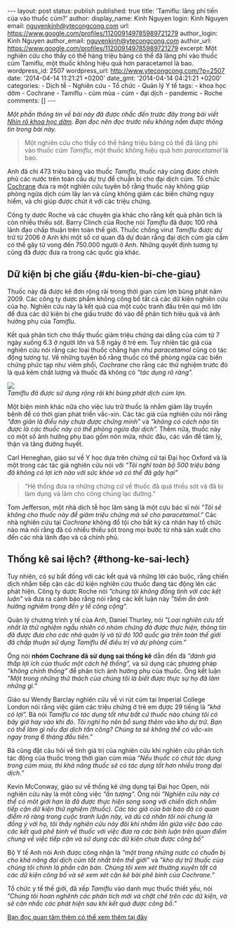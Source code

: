 --- layout: post status: publish published: true title: 'Tamiflu: lãng
phí tiền của vào thuốc cúm?' author: display\_name: Kinh Nguyen login:
Kinh Nguyen email: nguyenkinh@ytecongcong.com url:
https://www.google.com/profiles/112009149785989721279 author\_login:
Kinh Nguyen author\_email: nguyenkinh@ytecongcong.com author\_url:
https://www.google.com/profiles/112009149785989721279 excerpt: Một
nghiên cứu cho thấy có thể hàng triệu bảng có thể đã lãng phí vào thuốc
cúm Tamiflu, một thuốc không hiệu quả hơn paracetamol là bao.
wordpress\_id: 2507 wordpress\_url: http://www.ytecongcong.com/?p=2507
date: '2014-04-14 11:21:21 +0200' date\_gmt: '2014-04-14 04:21:21 +0200'
categories: - Dịch tễ - Nghiên cứu - Tổ chức - Quản lý Y tế tags: - khoa
học dởm - Cochrane - Tamiflu - cúm mùa - cúm - đại dịch - pandemic -
Roche comments: \[\] ---
<div class="container">

<div id="markup">

*Một phần thông tin về bài này đã được nhắc đến trước đây trong bài viết
[Nhìn rõ khoa học
dởm](http://www.ytecongcong.com/2012/09/nhin-ro-khoa-hoc-dom-tt/). Bạn
đọc nên đọc trước nếu không nắm được thông tin trong bài này.*
> Một nghiên cứu cho thấy có thể hàng triệu bảng có thể đã lãng phí vào
> thuốc cúm *Tamiflu*, một thuốc không hiệu quả hơn *paracetamol* là
> bao.

Anh đã chi 473 triệu bảng vào thuốc *Tamiflu*, thuốc này cũng được chính
phủ các nước trên toàn cầu dự trự để chuẩn bị cho đại dịch cúm. Tổ chức
[Cochrane](http://doi.wiley.com/10.1002/14651858.CD008965.pub4) đưa ra
một nghiên cứu tuyên bố rằng thuốc này không giúp phòng ngừa dịch cúm
lây lan và cũng không giảm các biến chứng nguy hiểm, và chỉ giúp được
chút ít với các triệu chứng.

Công ty dược Roche và các chuyên gia khác cho rằng kết quả phân tích là
còn nhiều thiếu sót. Barry Clinch của Roche nói *Tamiflu* đã được 100
nhà lãnh đạo chấp thuận trên toàn thế giới. Thuốc chống virut *Tamiflu*
được dự trữ từ 2006 ở Anh khi một số cơ quan đã dự đoán rằng đại dịch
cúm gia cầm có thể gây tử vong đến 750.000 người ở Anh. Những quyết định
tương tự cũng đã được đưa ra trong các quốc gia khác.

Dữ kiện bị che giấu {#du-kien-bi-che-giau}
-------------------

Thuốc này đã được kê đơn rộng rãi trong thời gian cúm lợn bùng phát năm
2009. Các công ty dược phẩm không công bố tất cả các dữ kiện nghiên cứu
của họ. Nghiên cứu này là kết quả của một cuộc tranh đấu trên qui mô lớn
để đưa các dữ kiện bị che giấu trước đó vào để phân tích hiệu quả và ảnh
hưởng phụ của *Tamiflu*.

Kết quả phân tích cho thấy thuốc giảm triệu chứng dai dẳng của cúm từ 7
ngày xuống 6.3 ở người lớn và 5.8 ngày ở trẻ em. Tuy nhiên tác giả của
nghiên cứu nói rằng các loại thuốc chẳng hạn như *paracetamol* cũng có
tác động tương tự. Về những tuyên bố rằng thuốc có thể phòng ngừa các
biến chứng phức tạp như viêm phổi, *Cochrane* cho rằng các thử nghiệm
trước đó là quá kém chất lượng và thuốc đã không có *”tác dụng rõ
ràng”.*

![](http://news.bbcimg.co.uk/media/images/74136000/jpg/_74136007_c0201625-swine_influenza_virus_h1n1_,_artwork-spl.jpg)\
*Tamiflu đã được sử dụng rộng rãi khi bùng phát dịch cúm lợn.*

Một biện minh khác nữa cho việc lưu trữ thuốc là nhằm giảm lây truyền
bệnh để có thời gian phát triển vắc-xin. Các tác giả của nghiên cứu nói
rằng *”đơn giản là điều này chưa được chứng minh”* và *”không có cách
nào tin được là các thuốc này có thể phòng ngừa đại dịch”.* Thêm nữa,
thuốc này có một số ảnh hưởng phụ bao gồm nôn mửa, nhức đầu, các vấn đề
tâm lý, thận và tăng đường huyết.

Carl Heneghan, giáo sư về Y học dựa trên chứng cứ tại Đại học Oxford và
là một trong các tác giả nghiên cứu nói với *”Tôi nghĩ toàn bộ 500 triệu
bảng đã không có lợi ích nào với sức khỏe và có thể đã gây hại”*

> “Hệ thống đưa ra những chứng cứ về thuốc đã quá thiếu sót và đã bị làm
> dụng và làm cho công chúng lạc đường.”

Tom Jefferson, một nhà dịch tễ học lâm sàng là một cựu bác sĩ nói *”Tôi
sẽ không cho thuốc này để giảm triệu chứng mà sẽ cho paracetamol.”* Các
nhà nghiên cứu tại *Cochrane* không đổ tội cho bất kỳ cá nhân hay tổ
chức nào mà nói rằng đã có nhiều thiếu sót trong mọi bước từ nhà sản
xuất cho đến các nhà lãnh đạo và cả chính phủ.

Thống kê sai lệch? {#thong-ke-sai-lech}
------------------

Tuy nhiên, có sự bất đồng với các kết quả và những lời cáo buộc, rằng
chiến dịch nhằm tiếp cận các dữ kiện nghiên cứu thuốc đang tác động lên
các phát hiện. Công ty dược Roche nói *”chúng tôi không đồng tình với
các kết luận”* và đưa ra cảnh báo rằng nói rằng các kết luận này *”tiềm
ẩn ảnh hưởng nghiêm trọng đến y tế công cộng”.*

Quản lý chương trình y tế của Anh, Daniel Thurley, nói *”Loại nghiên cứu
tốt nhất là thử nghiệm ngẫu nhiên có nhóm chứng đã được thực hiện, thông
tin đã được đưa cho các nhà quản lý và từ đó 100 quốc gia trên toàn thế
giới đã chấp thuận sử dụng Tamiflu để điều trị và dự phòng cúm.”*

Ông nói **nhóm Cochrane đã sử dụng sai thống kê** dẫn đến đã *”đánh giá
thấp lợi ích của thuốc một cách hệ thống”,* và sử dụng các phương pháp
*”không chính thống”* để phân tích ảnh hưởng phụ của thuốc. Ông kết luận
*”Một trong những thử thách của chúng tôi là biết được thực sự họ đã làm
những gì.”*

Giáo sư Wendy Barclay nghiên cứu về vi rút cúm tại Imperial College
London nói rằng việc giảm các triệu chứng ở trẻ em được 29 tiếng là
*”khá có lợi”.* Bà nói *Tamiflu có tác dụng tốt như bất cứ thuốc nào
chúng tôi có bây giờ hay vào khi đó. Tôi nghĩ họ nên bổ sung thêm vào
kho dự trữ. Bạn có thể làm gì nếu đại dịch tấn công? Chúng ta sẽ không
thể có vắc-xin ngay trong 6 tháng đầu tiên.”*

Bà cũng đặt câu hỏi về tính giá trị của nghiên cứu khi nghiên cứu phân
tích tác động của thuốc trong thời gian cúm mùa *”Nếu thuốc có chút tác
dụng trong cúm mùa, thì khả năng thuốc sẽ có tác dụng tốt hơn nhiều
trong đại dịch.”*

Kevin McConway, giáo sư về thống kê ứng dụng tại Đại học Open, nói
nghiên cứu này là một công việc *”ấn tượng”.* Ông nói *”Nghiên cứu này
có thể có môt giới hạn là đã được thực hiện song song với chiến dịch
nhằm tiếp cận dữ kiện thử nghiệm (thuốc). Các tác giả của bài báo đã có
quan điểm rõ ràng trong cuộc tranh luận này, và dù cá nhân tôi nói chung
là đồng ý với họ, tôi thấy nghiên cứu này đôi khi nhầm lẫn giữa việc báo
cáo các kết quả phê bình về thuốc với việc đưa ra các bình luận trên
quan điểm chung về việc tiếp cận và sử dụng các dữ kiện chưa được công
bố”*

Bộ Y tế Anh nói Anh được công nhận là *”một trong những nước có chuẩn bị
cho khả năng đại dịch cúm tốt nhất trên thế giới”* và *”kho dự trữ thuốc
của chúng tôi chính là phần căn bản. Chúng tôi xem xét thường xuyên tất
cả các dữ kiện công bố và sẽ xem xét cặn kẽ bài phê bình của Cochrane.”*

Tổ chức y tế thế giới, đã xếp *Tamiflu* vào danh mục thuốc thiết yếu,
nói *”Chúng tôi hoan nghênh các phân tích mới và chặt chẽ trên các dữ
kiện, và sẽ cân nhắc các phát hiện sau khi kết quả được công bố.”*

[Bạn đọc quan tâm thêm có thể xem thêm tại
đây](http://doi.wiley.com/10.1002/14651858.CD008965.pub4)

</div>

</div>
